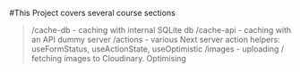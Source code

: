 #This Project covers several course sections
> /cache-db - caching with internal SQLite db
> /cache-api - caching with an API dummy server
> /actions - various Next server action helpers: useFormStatus, useActionState, useOptimistic
> /images  - uploading / fetching images to Cloudinary. Optimising <Image/>
